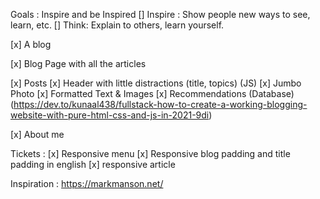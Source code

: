 Goals : Inspire and be Inspired
[] Inspire : Show people new ways to see, learn, etc.
[] Think: Explain to others, learn yourself.

[x] A blog

[x] Blog Page with all the articles

[x] Posts
[x] Header with little distractions (title, topics) (JS)
[x] Jumbo Photo
[x] Formatted Text & Images
[x] Recommendations (Database) (https://dev.to/kunaal438/fullstack-how-to-create-a-working-blogging-website-with-pure-html-css-and-js-in-2021-9di)

[x] About me

Tickets :
[x] Responsive menu
[x] Responsive blog padding and title padding in english
[x] responsive article

Inspiration : https://markmanson.net/
